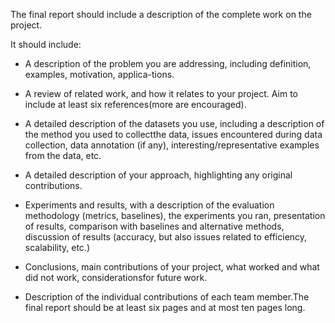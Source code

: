 The final report should include a description of the complete work on the project.  

It should include:

  * A description of the problem you are addressing, including definition, examples, motivation, applica-tions.
  
  * A review of related work, and how it relates to your project. Aim to include at least six references(more are encouraged).
  
  * A detailed description of the datasets you use, including a description of the method you used to collectthe data, issues encountered during data collection, data annotation (if any), interesting/representative examples from the data, etc.
  
  * A detailed description of your approach, highlighting any original contributions.
  
  * Experiments and results, with a description of the evaluation methodology (metrics,  baselines), the experiments you ran, presentation of results, comparison with baselines and alternative methods, discussion of results (accuracy, but also issues related to efficiency, scalability, etc.)
  
  * Conclusions, main contributions of your project, what worked and what did not work, considerationsfor future work.
  
  * Description of the individual contributions of each team member.The final report should be at least six pages and at most ten pages long.
